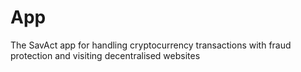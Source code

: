 # App
The SavAct app for handling cryptocurrency transactions with fraud protection and visiting decentralised websites
